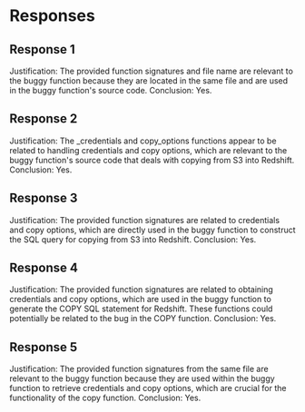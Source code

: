 # Responses
## Response 1
Justification: The provided function signatures and file name are relevant to the buggy function because they are located in the same file and are used in the buggy function's source code.
Conclusion: Yes.

## Response 2
Justification: The _credentials and copy_options functions appear to be related to handling credentials and copy options, which are relevant to the buggy function's source code that deals with copying from S3 into Redshift.
Conclusion: Yes.

## Response 3
Justification: The provided function signatures are related to credentials and copy options, which are directly used in the buggy function to construct the SQL query for copying from S3 into Redshift.
Conclusion: Yes.

## Response 4
Justification: The provided function signatures are related to obtaining credentials and copy options, which are used in the buggy function to generate the COPY SQL statement for Redshift. These functions could potentially be related to the bug in the COPY function.
Conclusion: Yes.

## Response 5
Justification: The provided function signatures from the same file are relevant to the buggy function because they are used within the buggy function to retrieve credentials and copy options, which are crucial for the functionality of the copy function.
Conclusion: Yes.

